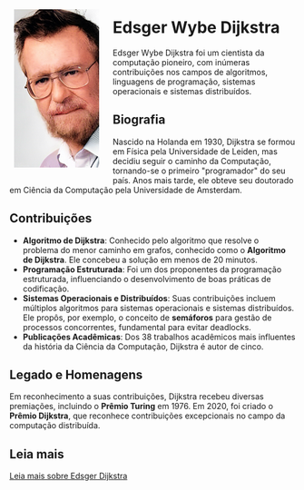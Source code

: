 <div style="float: left; margin: 0.5rem; padding: 1rem 1rem 1rem 0;">
    <img src="Edsger Dijkstra.svg" alt="Fotografia de Edsger Dijkstra" style="width: 150px;">
</div>

# Edsger Wybe Dijkstra

Edsger Wybe Dijkstra foi um cientista da computação pioneiro, com inúmeras contribuições nos campos de algoritmos, linguagens de programação, sistemas operacionais e sistemas distribuídos.

## Biografia

Nascido na Holanda em 1930, Dijkstra se formou em Física pela Universidade de Leiden, mas decidiu seguir o caminho da Computação, tornando-se o primeiro "programador" do seu país. Anos mais tarde, ele obteve seu doutorado em Ciência da Computação pela Universidade de Amsterdam.

## Contribuições

- **Algoritmo de Dijkstra**: Conhecido pelo algoritmo que resolve o problema do menor caminho em grafos, conhecido como o **Algoritmo de Dijkstra**. Ele concebeu a solução em menos de 20 minutos.
- **Programação Estruturada**: Foi um dos proponentes da programação estruturada, influenciando o desenvolvimento de boas práticas de codificação.
- **Sistemas Operacionais e Distribuídos**: Suas contribuições incluem múltiplos algoritmos para sistemas operacionais e sistemas distribuídos. Ele propôs, por exemplo, o conceito de **semáforos** para gestão de processos concorrentes, fundamental para evitar deadlocks.
- **Publicações Acadêmicas**: Dos 38 trabalhos acadêmicos mais influentes da história da Ciência da Computação, Dijkstra é autor de cinco.

## Legado e Homenagens

Em reconhecimento a suas contribuições, Dijkstra recebeu diversas premiações, incluindo o **Prêmio Turing** em 1976. Em 2020, foi criado o **Prêmio Dijkstra**, que reconhece contribuições excepcionais no campo da computação distribuída.

## Leia mais

[Leia mais sobre Edsger Dijkstra](https://pt.wikipedia.org/wiki/Edsger_W._Dijkstra)
